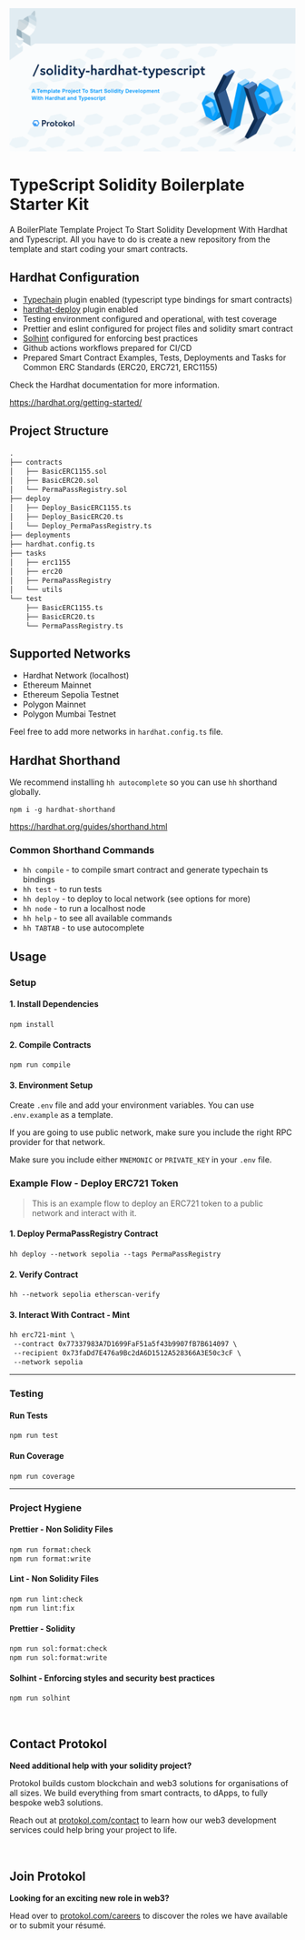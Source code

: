 ![Img](header.png)

# TypeScript Solidity Boilerplate Starter Kit

A BoilerPlate Template Project To Start Solidity Development With Hardhat and Typescript.
All you have to do is create a new repository from the template and start coding your smart contracts.

## Hardhat Configuration

-   [Typechain](https://github.com/dethcrypto/TypeChain) plugin enabled (typescript type bindings for smart contracts)
-   [hardhat-deploy](https://github.com/wighawag/hardhat-deploy) plugin enabled
-   Testing environment configured and operational, with test coverage
-   Prettier and eslint configured for project files and solidity smart contract
-   [Solhint](https://github.com/protofire/solhint) configured for enforcing best practices
-   Github actions workflows prepared for CI/CD
-   Prepared Smart Contract Examples, Tests, Deployments and Tasks for Common ERC Standards (ERC20, ERC721, ERC1155)

Check the Hardhat documentation for more information.

https://hardhat.org/getting-started/

## Project Structure

```text
.
├── contracts
│   ├── BasicERC1155.sol
│   ├── BasicERC20.sol
│   └── PermaPassRegistry.sol
├── deploy
│   ├── Deploy_BasicERC1155.ts
│   ├── Deploy_BasicERC20.ts
│   └── Deploy_PermaPassRegistry.ts
├── deployments
├── hardhat.config.ts
├── tasks
│   ├── erc1155
│   ├── erc20
│   ├── PermaPassRegistry
│   └── utils
└── test
    ├── BasicERC1155.ts
    ├── BasicERC20.ts
    └── PermaPassRegistry.ts
```

## Supported Networks

-   Hardhat Network (localhost)
-   Ethereum Mainnet
-   Ethereum Sepolia Testnet
-   Polygon Mainnet
-   Polygon Mumbai Testnet

Feel free to add more networks in `hardhat.config.ts` file.

## Hardhat Shorthand

We recommend installing `hh autocomplete` so you can use `hh` shorthand globally.

```shell
npm i -g hardhat-shorthand
```

https://hardhat.org/guides/shorthand.html

### Common Shorthand Commands

-   `hh compile` - to compile smart contract and generate typechain ts bindings
-   `hh test` - to run tests
-   `hh deploy` - to deploy to local network (see options for more)
-   `hh node` - to run a localhost node
-   `hh help` - to see all available commands
-   `hh TABTAB` - to use autocomplete

## Usage

### Setup

#### 1. Install Dependencies

```shell
npm install
```

#### 2. Compile Contracts

```shell
npm run compile
```

#### 3. Environment Setup

Create `.env` file and add your environment variables. You can use `.env.example` as a template.

If you are going to use public network, make sure you include the right RPC provider for that network.

Make sure you include either `MNEMONIC` or `PRIVATE_KEY` in your `.env` file.

### Example Flow - Deploy ERC721 Token

> This is an example flow to deploy an ERC721 token to a public network and interact with it.

#### 1. Deploy PermaPassRegistry Contract

```shell
hh deploy --network sepolia --tags PermaPassRegistry
```

#### 2. Verify Contract

```shell
hh --network sepolia etherscan-verify
```

#### 3. Interact With Contract - Mint

```shell
hh erc721-mint \
 --contract 0x77337983A7D1699FaF51a5f43b9907fB7B614097 \
 --recipient 0x73faDd7E476a9Bc2dA6D1512A528366A3E50c3cF \
 --network sepolia
```

---

### Testing

#### Run Tests

```shell
npm run test
```

#### Run Coverage

```shell
npm run coverage
```

---

### Project Hygiene

#### Prettier - Non Solidity Files

```shell
npm run format:check
npm run format:write
```

#### Lint - Non Solidity Files

```shell
npm run lint:check
npm run lint:fix
```

#### Prettier - Solidity

```shell
npm run sol:format:check
npm run sol:format:write
```

#### Solhint - Enforcing styles and security best practices

```shell
npm run solhint
```

<br>

## Contact Protokol

**Need additional help with your solidity project?**

Protokol builds custom blockchain and web3 solutions for organisations of all sizes. We build everything from smart contracts, to dApps, to fully bespoke web3 solutions.

Reach out at [protokol.com/contact](https://www.protokol.com/contact/) to learn how our web3 development services could help bring your project to life.

<br>

## Join Protokol

**Looking for an exciting new role in web3?**

Head over to [protokol.com/careers](https://www.protokol.com/careers/) to discover the roles we have available or to submit your résumé.

